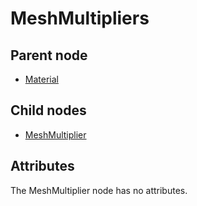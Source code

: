 # MeshMultipliers

## Parent node

* [Material](../)

## Child nodes

* [MeshMultiplier](meshmultiplier.md)

## Attributes

The MeshMultiplier node has no attributes.

